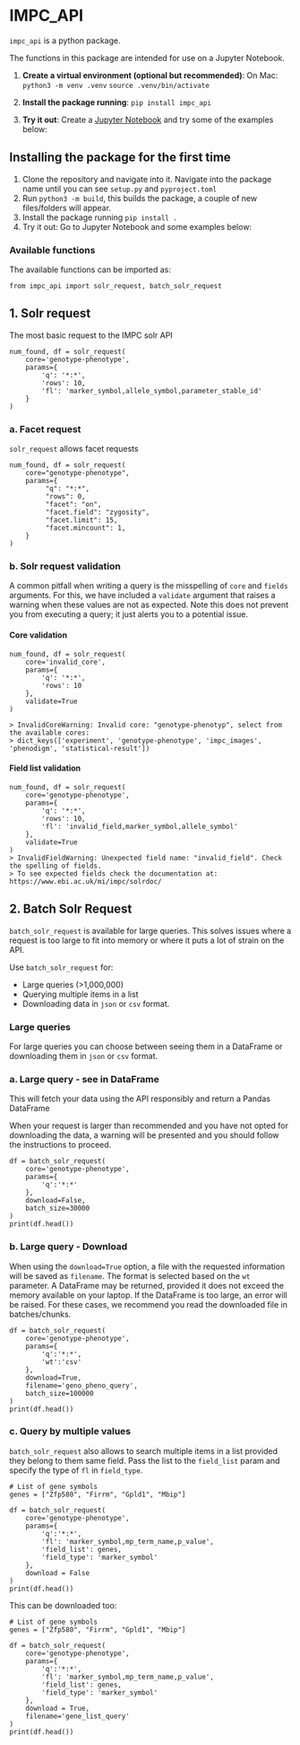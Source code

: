 # IMPC_API
`impc_api` is a python package.

The functions in this package are intended for use on a Jupyter Notebook.
1. **Create a virtual environment (optional but recommended)**:
On Mac:
 `python3 -m venv .venv`
 `source .venv/bin/activate` 

3.  **Install the package running**: `pip install impc_api`
4. **Try it out**: Create a [Jupyter Notebook](https://jupyter.org/install#jupyter-notebook) and try some of the examples below:
## Installing the package for the first time
1. Clone the repository and navigate into it. Navigate into the package name until you can see `setup.py` and `pyproject.toml`
2. Run `python3 -m build`, this builds the package, a couple of new files/folders will appear.
3. Install the package running `pip install .`
4. Try it out: Go to Jupyter Notebook and some examples below:

### Available functions
The available functions can be imported as:

```
from impc_api import solr_request, batch_solr_request
```

## 1. Solr request
The most basic request to the IMPC solr API
```
num_found, df = solr_request(
    core='genotype-phenotype', 
    params={
        'q': '*:*',
        'rows': 10, 
        'fl': 'marker_symbol,allele_symbol,parameter_stable_id'
    }
)
```

### a. Facet request
`solr_request` allows facet requests

```
num_found, df = solr_request(
    core="genotype-phenotype",
    params={
         "q": "*:*",
         "rows": 0,
         "facet": "on",
         "facet.field": "zygosity",
         "facet.limit": 15,
         "facet.mincount": 1,
    }
)
```

### b. Solr request validation
A common pitfall when writing a query is the misspelling of `core` and `fields` arguments. For this, we have included a `validate` argument that raises a warning when these values are not as expected. Note this does not prevent you from executing a query; it just alerts you to a potential issue.

#### Core validation
```
num_found, df = solr_request(
    core='invalid_core',
    params={
        'q': '*:*',
        'rows': 10
    },
    validate=True
)

> InvalidCoreWarning: Invalid core: "genotype-phenotyp", select from the available cores:
> dict_keys(['experiment', 'genotype-phenotype', 'impc_images', 'phenodigm', 'statistical-result'])
```

#### Field list validation
```
num_found, df = solr_request(
    core='genotype-phenotype',
    params={
        'q': '*:*',
        'rows': 10,
        'fl': 'invalid_field,marker_symbol,allele_symbol'
    },
    validate=True
)
> InvalidFieldWarning: Unexpected field name: "invalid_field". Check the spelling of fields.
> To see expected fields check the documentation at: https://www.ebi.ac.uk/mi/impc/solrdoc/
```

## 2. Batch Solr Request
`batch_solr_request` is available for large queries. This solves issues where a request is too large to fit into memory or where it puts a lot of strain on the API. 

Use `batch_solr_request` for:
- Large queries (>1,000,000)
- Querying multiple items in a list
- Downloading data in `json` or `csv` format.

### Large queries
For large queries you can choose between seeing them in a DataFrame or downloading them in `json` or `csv` format.

### a. Large query - see in DataFrame
This will fetch your data using the API responsibly and return a Pandas DataFrame

When your request is larger than recommended and you have not opted for downloading the data, a warning will be presented and you should follow the instructions to proceed.

```
df = batch_solr_request(
    core='genotype-phenotype',
    params={
        'q':'*:*'
    },
    download=False,
    batch_size=30000
)
print(df.head())
```

### b. Large query - Download
When using the `download=True` option, a file with the requested information will be saved as `filename`. The format is selected based on the `wt` parameter.
A DataFrame may be returned, provided it does not exceed the memory available on your laptop. If the DataFrame is too large, an error will be raised. For these cases, we recommend you read the downloaded file in batches/chunks.  

```
df = batch_solr_request(
    core='genotype-phenotype',
    params={
        'q':'*:*',
        'wt':'csv'
    },
    download=True,
    filename='geno_pheno_query',
    batch_size=100000
)
print(df.head())
```

### c. Query by multiple values
`batch_solr_request` also allows to search multiple items in a list provided they belong to them same field.
Pass the list to the `field_list` param and specify the type of `fl` in `field_type`.

```
# List of gene symbols
genes = ["Zfp580", "Firrm", "Gpld1", "Mbip"]

df = batch_solr_request(
    core='genotype-phenotype',
    params={
        'q':'*:*',
        'fl': 'marker_symbol,mp_term_name,p_value',
        'field_list': genes,
        'field_type': 'marker_symbol'
    },
    download = False
)
print(df.head())
```
This can be downloaded too:

```
# List of gene symbols
genes = ["Zfp580", "Firrm", "Gpld1", "Mbip"]

df = batch_solr_request(
    core='genotype-phenotype',
    params={
        'q':'*:*',
        'fl': 'marker_symbol,mp_term_name,p_value',
        'field_list': genes,
        'field_type': 'marker_symbol'
    },
    download = True,
    filename='gene_list_query'
)
print(df.head())
```

